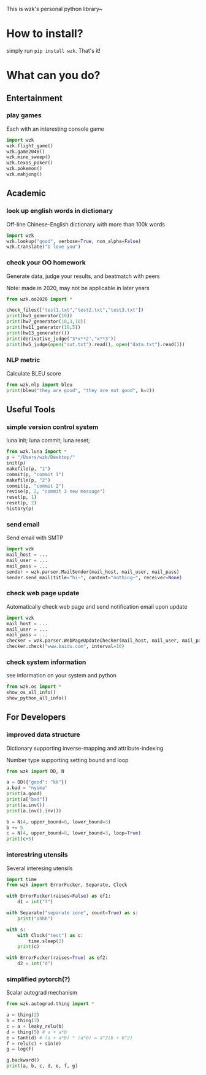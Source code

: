 This is wzk's personal python library~



# How to install?
simply run `pip install wzk`. That's it!





# What can you do?


## Entertainment

### play games
Each with an interesting console game
```python
import wzk
wzk.flight_game()
wzk.game2048()
wzk.mine_sweep()
wzk.texas_poker()
wzk.pokemon()
wzk.mahjong()
```



## Academic 

### look up english words in dictionary

Off-line Chinese-English dictionary with more than 100k words
```python
import wzk
wzk.lookup("good", verbose=True, non_alpha=False)
wzk.translate("I love you")
```

### check your OO homework

Generate data, judge your results, and beatmatch with peers

Note: made in 2020, may not be applicable in later years

```python
from wzk.oo2020 import *

check_files(["test1.txt","test2.txt","test3.txt"])
print(hw3_generator(10))
print(hw7_generator(10,3,10))
print(hw11_generator(10,5))
print(hw13_generator())
print(derivative_judge("3*x**2","x**3"))
print(hw5_judge(open("out.txt").read(), open("data.txt").read()))
```

### NLP metric

Calculate BLEU score

```python
from wzk.nlp import bleu
print(bleu("they are good", "they are not good", k=2))
```



## Useful Tools

### simple version control system

luna init; luna commit; luna reset;

```python
from wzk.luna import *
p = "/Users/wzk/Desktop/"
init(p)
makefile(p, "1")
commit(p, "commit 1")
makefile(p, "2")
commit(p, "commit 2")
revise(p, 2, "commit 3 new message")
reset(p, 1)
reset(p, 2)
history(p)
```

### send email

Send email with SMTP
```python
import wzk
mail_host = ...
mail_user = ...
mail_pass = ...
sender = wzk.parser.MailSender(mail_host, mail_user, mail_pass)
sender.send_mail(title="hi~", content="nothing~", receiver=None)
```

### check web page update
Automatically check web page and send notification email upon update
```python
import wzk
mail_host = ...
mail_user = ...
mail_pass = ...
checker = wzk.parser.WebPageUpdateChecker(mail_host, mail_user, mail_pass)
checker.check("www.baidu.com", interval=10)
```

### check system information
see information on your system and python
```python
from wzk.os import *
show_os_all_info()
show_python_all_info()
```



## For Developers

### improved data structure

Dictionary supporting inverse-mapping and attribute-indexing

Number type supporting setting bound and loop

```python
from wzk import DD, N

a = DD({"good": "kk"})
a.bad = "nyima"
print(a.good)
print(a["bad"])
print(a.inv())
print(a.inv().inv())

b = N(4, upper_bound=8, lower_bound=3)
b += 5
c = N(4, upper_bound=8, lower_bound=3, loop=True)
print(c+5)
```
### interestring utensils

Several interesing utensils

```python
import time
from wzk import ErrorFucker, Separate, Clock

with ErrorFucker(raises=False) as ef1:
    d1 = int("f")

with Separate("separate zone", count=True) as s:
    print("ohhh")

with s:
    with Clock("test") as c:
        time.sleep(2)
    print(c)

with ErrorFucker(raises=True) as ef2:
    d2 = int("d")
```

### simplified pytorch(?)

Scalar autograd mechanism

```python
from wzk.autograd.thing import *

a = thing(2)
b = thing(3)
c = a + leaky_relu(b)
d = thing(5) # a + a*b
e = tanh(d) # (a + a*b) * (a*b) = a^2(b + b^2)
f = relu(c) + sin(e)
g = log(f)

g.backward()
print(a, b, c, d, e, f, g)
```

